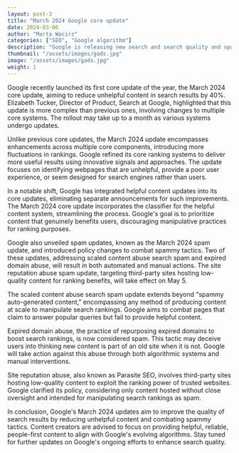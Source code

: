 ```yaml
---
layout: post-3
title: "March 2024 Google core update"
date: 2024-03-06
author: "Marta Wacirz"
categories: ["SEO", "Google algorithm"]
description: "Google is releasing new search and search quality and spam updates. See how this might affect your website visibility"
thumbnail: "/assets/images/gads.jpg"
image: "/assets/images/gads.jpg"
weight: 1
---
```

Google recently launched its first core update of the year, the March 2024 core update, aiming to reduce unhelpful content in search results by 40%. Elizabeth Tucker, Director of Product, Search at Google, highlighted that this update is more complex than previous ones, involving changes to multiple core systems. The rollout may take up to a month as various systems undergo updates.

Unlike previous core updates, the March 2024 update encompasses enhancements across multiple core components, introducing more fluctuations in rankings. Google refined its core ranking systems to deliver more useful results using innovative signals and approaches. The update focuses on identifying webpages that are unhelpful, provide a poor user experience, or seem designed for search engines rather than users.

In a notable shift, Google has integrated helpful content updates into its core updates, eliminating separate announcements for such improvements. The March 2024 core update incorporates the classifier for the helpful content system, streamlining the process. Google's goal is to prioritize content that genuinely benefits users, discouraging manipulative practices for ranking purposes.

Google also unveiled spam updates, known as the March 2024 spam update, and introduced policy changes to combat spammy tactics. Two of these updates, addressing scaled content abuse search spam and expired domain abuse, will result in both automated and manual actions. The site reputation abuse spam update, targeting third-party sites hosting low-quality content for ranking benefits, will take effect on May 5.

The scaled content abuse search spam update extends beyond "spammy auto-generated content," encompassing any method of producing content at scale to manipulate search rankings. Google aims to combat pages that claim to answer popular queries but fail to provide helpful content.

Expired domain abuse, the practice of repurposing expired domains to boost search rankings, is now considered spam. This tactic may deceive users into thinking new content is part of an old site when it is not. Google will take action against this abuse through both algorithmic systems and manual interventions.

Site reputation abuse, also known as Parasite SEO, involves third-party sites hosting low-quality content to exploit the ranking power of trusted websites. Google clarified its policy, considering only content hosted without close oversight and intended for manipulating search rankings as spam.

In conclusion, Google's March 2024 updates aim to improve the quality of search results by reducing unhelpful content and combating spammy tactics. Content creators are advised to focus on providing helpful, reliable, people-first content to align with Google's evolving algorithms. Stay tuned for further updates on Google's ongoing efforts to enhance search quality.
